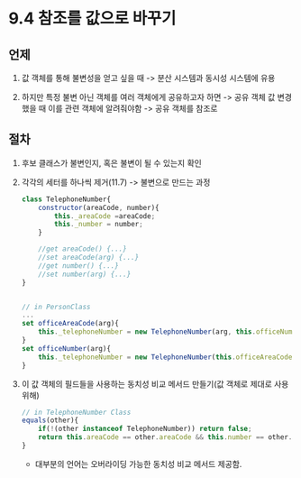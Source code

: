 # 9.4 참조를 값으로 바꾸기

## 언제

1. 값 객체를 통해 불변성을 얻고 싶을 때 -> 분산 시스템과 동시성 시스템에 유용

2. 하지만 특정 불변 아닌 객체를 여러 객체에게 공유하고자 하면 -> 공유 객체 값 변경했을 때 이를 관련 객체에 알려줘야함 -> 공유 객체를 참조로

## 절차

1. 후보 클래스가 불변인지, 혹은 불변이 될 수 있는지 확인

2. 각각의 세터를 하나씩 제거(11.7) -> 불변으로 만드는 과정

    ```javascript
    class TelephoneNumber{
        constructor(areaCode, number){
            this._areaCode =areaCode;
            this._number = number;
        }

        //get areaCode() {...}
        //set areaCode(arg) {...}
        //get number() {...}
        //set number(arg) {...}
    }


    // in PersonClass
    ...
    set officeAreaCode(arg){
        this._telephoneNumber = new TelephoneNumber(arg, this.officeNumber);
    }
    set officeNumber(arg){
        this._telephoneNumber = new TelephoneNumber(this.officeAreaCode, arg);
    }
    ```

3. 이 값 객체의 필드들을 사용하는 동치성 비교 메서드 만들기(값 객체로 제대로 사용위해)

    ```javascript
    // in TelephoneNumber Class
    equals(other){
        if(!(other instanceof TelephoneNumber)) return false;
        return this.areaCode == other.areaCode && this.number == other.number;
    }
    ```

    - 대부분의 언어는 오버라이딩 가능한 동치성 비교 메서드 제공함.